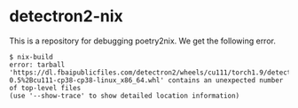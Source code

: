 # detectron2-nix

This is a repository for debugging poetry2nix.
We get the following error.

```
$ nix-build
error: tarball 'https://dl.fbaipublicfiles.com/detectron2/wheels/cu111/torch1.9/detectron2-0.5%2Bcu111-cp38-cp38-linux_x86_64.whl' contains an unexpected number of top-level files
(use '--show-trace' to show detailed location information)
```
